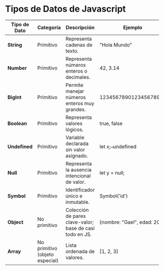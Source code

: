 # Tipos de Datos de Javascript

| **Tipo de Dato** | **Categoría**                  | **Descripción**                                          | **Ejemplo**                  |
| ---------------- | ------------------------------ | -------------------------------------------------------- | ---------------------------- |
| **String**       | Primitivo                      | Representa cadenas de texto.                             | "Hola Mundo"                 |
| **Number**       | Primitivo                      | Representa números enteros o decimales.                  | 42, 3.14                     |
| **BigInt**       | Primitivo                      | Permite manejar números enteros muy grandes.             | 12345678901234567890n        |
| **Boolean**      | Primitivo                      | Representa valores lógicos.                              | true, false                  |
| **Undefined**    | Primitivo                      | Variable declarada sin valor asignado.                   | let x;` → `undefined         |
| **Null**         | Primitivo                      | Representa la ausencia intencional de valor.             | let y = null;                |
| **Symbol**       | Primitivo                      | Identificador único e inmutable.                         | Symbol('id')                 |
| **Object**       | No primitivo                   | Colección de pares clave-valor; base de casi todo en JS. | {nombre: "Gael", edad: 20}   |
| **Array**        | No primitivo (objeto especial) | Lista ordenada de valores.                               | [1, 2, 3]                    |